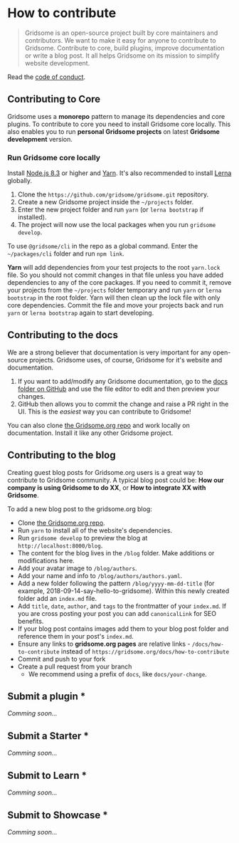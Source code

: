 
# How to contribute
> Gridsome is an open-source project built by core maintainers and contributors. We want to make it easy for anyone to contribute to Gridsome. Contribute to core, build plugins, improve documentation or write a blog post. It all helps Gridsome on its mission to simplify website development.

Read the [code of conduct](/docs/code-of-conduct).

## Contributing to Core
Gridsome uses a **monorepo** pattern to manage its dependencies and core plugins. To contribute to core you need to install Gridsome core locally. This also enables you to run **personal Gridsome projects** on latest **Gridsome development** version.


### Run Gridsome core locally

Install [Node.js 8.3](https://nodejs.org/en/download/) or higher and [Yarn](https://yarnpkg.com/lang/en/docs/install/). It's also recommended to install [Lerna](https://www.npmjs.com/package/lerna) globally.

1. Clone the `https://github.com/gridsome/gridsome.git` repository.
2. Create a new Gridsome project inside the `~/projects` folder.
3. Enter the new project folder and run `yarn` (or `lerna bootstrap` if installed).
4. The project will now use the local packages when you run `gridsome develop`.

To use `@gridsome/cli` in the repo as a global command. Enter the `~/packages/cli` folder and run `npm link`.

**Yarn** will add dependencies from your test projects to the root `yarn.lock` file. So you should not commit changes in that file unless you have added dependencies to any of the core packages. If you need to commit it, remove your projects from the `~/projects` folder temporary and run `yarn` or `lerna bootstrap` in the root folder. Yarn will then clean up the lock file with only core dependencies. Commit the file and move your projects back and run `yarn` or `lerna bootstrap` again to start developing.


## Contributing to the docs
We are a strong believer that documentation is very important for any open-source projects. Gridsome uses, of course, Gridsome for it's website and documentation.


1. If you want to add/modify any Gridsome documentation, go to the
   [docs folder on GitHub](https://github.com/gridsome/gridsome.org/tree/master/docs) and
   use the file editor to edit and then preview your changes.
2. GitHub then allows you to commit the change and raise a PR right in the UI. This is the _easiest_ way you can contribute to Gridsome!

You can also clone [the Gridsome.org repo](https://github.com/gridsome/gridsome.org) and work locally on documentation. Install it like any other Gridsome project.


## Contributing to the blog
Creating guest blog posts for Gridsome.org users is a great way to contribute to Gridsome community. A typical blog post could be: **How our company is using Gridsome to do XX**, or **How to integrate XX with Gridsome**.

To add a new blog post to the gridsome.org blog:

- Clone [the Gridsome.org repo](https://github.com/gridsome/gridsome.org).
- Run `yarn` to install all of the website's dependencies.
- Run `gridsome develop` to preview the blog at `http://localhost:8000/blog`.
- The content for the blog lives in the `/blog` folder. Make additions or modifications here.
- Add your avatar image to `/blog/authors`.
- Add your name and info to `/blog/authors/authors.yaml`.
- Add a new folder following the pattern `/blog/yyyy-mm-dd-title` (for example, 2018-09-14-say-hello-to-gridsome). Within this newly created folder add an `index.md` file.
- Add `title`, `date`, `author`, and `tags` to the frontmatter of your `index.md`. If you are cross posting your post you can add `canonicalLink` for SEO benefits.
- If your blog post contains images add them to your blog post folder and reference them in your post's `index.md`.
- Ensure any links to **gridsome.org pages** are relative links - `/docs/how-to-contribute` instead of `https://gridsome.org/docs/how-to-contribute`
- Commit and push to your fork
- Create a pull request from your branch
  - We recommend using a prefix of `docs`, like `docs/your-change`.


## Submit a plugin *

*Comming soon...*

## Submit a Starter *

*Comming soon...*

## Submit to Learn *

*Comming soon...*

## Submit to Showcase *
*Comming soon...*